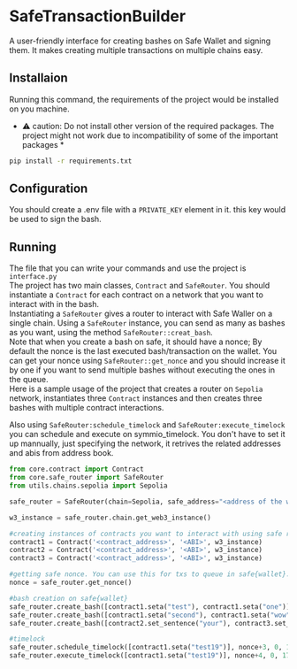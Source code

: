 # SafeTransactionBuilder
A user-friendly interface for creating bashes on Safe Wallet and signing them. It makes creating multiple transactions on multiple chains easy.
## Installaion
Running this command, the requirements of the project would be installed on you machine.
* ⚠️ caution: Do not install other version of the required packages. The project might not work due to incompatibility of some of the important packages *
```bash
pip install -r requirements.txt
```
## Configuration
You should create a .env file with a ```PRIVATE_KEY``` element in it. this key would be used to sign the bash.
## Running
The file that you can write your commands and use the project is ```interface.py```   
The project has two main classes, ```Contract``` and ```SafeRouter```. You should instantiate a ```Contract``` for each contract on a network that you want to interact with in the bash.    
Instantiating a ```SafeRouter``` gives a router to interact with Safe Waller on a single chain. Using a ```SafeRouter``` instance, you can send as many as bashes as you want, using the method ```SafeRouter::creat_bash```.   
Note that when you create a bash on safe, it should have a nonce; By default the nonce is the last executed bash/transaction on the wallet. You can get your nonce using ```SafeRouter::get_nonce``` and you should increase it by one if you want to send multiple bashes without executing the ones in the queue.   
Here is a sample usage of the project that creates a router on ```Sepolia``` network, instantiates three ```Contract``` instances and then creates three bashes with multiple contract interactions.

Also using ```SafeRouter:schedule_timelock``` and ```SafeRouter:execute_timelock``` you can schedule and execute on symmio_timelock. You don't have to set it up mannually, just specifying the network, it retrives the related addresses and abis from address book.
```Python
from core.contract import Contract
from core.safe_router import SafeRouter
from utils.chains.sepolia import Sepolia

safe_router = SafeRouter(chain=Sepolia, safe_address="<address of the wallet on Safe")

w3_instance = safe_router.chain.get_web3_instance()

#creating instances of contracts you want to interact with using safe router.
contract1 = Contract('<contract_address>', '<ABI>', w3_instance)
contract2 = Contract('<contract_address>', '<ABI>', w3_instance)
contract3 = Contract('<contract_address>', '<ABI>', w3_instance)

#getting safe nonce. You can use this for txs to queue in safe{wallet}.
nonce = safe_router.get_nonce()

#bash creation on safe{wallet}
safe_router.create_bash([contract1.seta("test"), contract1.seta("one")], nonce)
safe_router.create_bash([contract1.seta("second"), contract1.seta("wow"), contract3.set_sentence3("fire")], nonce+1)
safe_router.create_bash([contract2.set_sentence("your"), contract3.set_sentence3("my"), contract2.set_sentence("diamond")], nonce+2)

#timelock
safe_router.schedule_timelock([contract1.seta("test19")], nonce+3, 0, 174)
safe_router.execute_timelock([contract1.seta("test19")], nonce+4, 0, 174)
```
